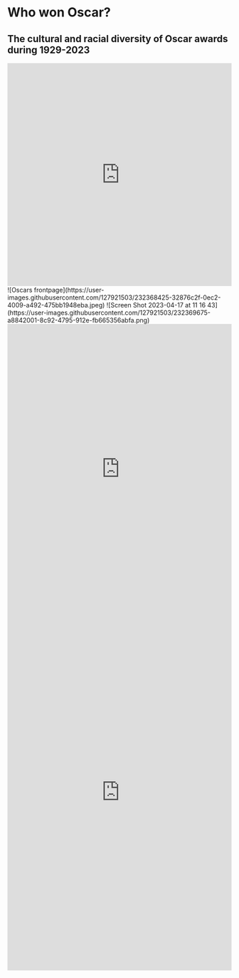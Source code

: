 # Who won Oscar?
## The cultural and racial diversity of Oscar awards during 1929-2023
<iframe src="https://storymaps.arcgis.com/stories/7e448e88453b457fb855433eae88bc07" width="100%" height="500px" frameborder="0" allowfullscreen allow="geolocation"></iframe>
![Oscars frontpage](https://user-images.githubusercontent.com/127921503/232368425-32876c2f-0ec2-4009-a492-475bb1948eba.jpeg)
![Screen Shot 2023-04-17 at 11 16 43](https://user-images.githubusercontent.com/127921503/232369675-a8842001-8c92-4795-912e-fb665356abfa.png)

<iframe src='https://cdn.knightlab.com/libs/timeline3/latest/embed/index.html?source=1B2n6Et8u7TaDUFyYU_QTZvQNmnppvyrLHioHajG6ZXs&font=Default&lang=en&initial_zoom=2&height=650' width='100%' height='650' webkitallowfullscreen mozallowfullscreen allowfullscreen frameborder='0'></iframe>
<iframe src="https://uploads.knightlab.com/storymapjs/8f799a09719c88b5c348332d314f0c33/oscar/draft.html" frameborder="0" width="100%" height="800"></iframe>
